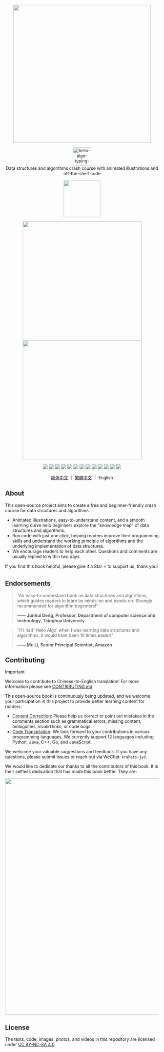 <p align="center">
  <a href="https://www.hello-algo.com/en/">
    <img src="https://www.hello-algo.com/en/index.assets/hello_algo_header.png" width="450"></a>
</p>

<p align="center">
  <img style="height: 60px;" src="https://readme-typing-svg.demolab.com?font=Noto+Sans+SC&weight=500&duration=3500&pause=2000&color=21C8B8&center=true&vCenter=true&random=false&width=200&lines=Hello%2C+Algo+!" alt="hello-algo-typing-svg" />
  </br>
  Data structures and algorithms crash course with animated illustrations and off-the-shelf code
</p>

<p align="center">
  <a href="https://www.hello-algo.com/en/">
    <img src="https://www.hello-algo.com/en/index.assets/btn_read_online_dark.svg" width="120"></a>
</p>

<p align="center">
  <img src="https://www.hello-algo.com/en/index.assets/animation.gif" width="389">
  <img src="https://www.hello-algo.com/en/index.assets/running_code.gif" width="389">
</p>

<p align="center">
  <img src="https://img.shields.io/badge/Python-snow?logo=python&logoColor=3776AB">
  <img src="https://img.shields.io/badge/C%2B%2B-snow?logo=c%2B%2B&logoColor=00599C">
  <img src="https://img.shields.io/badge/Java-snow?logo=coffeescript&logoColor=FC4C02">
  <img src="https://img.shields.io/badge/C%23-snow?logo=csharp&logoColor=512BD4">
  <img src="https://img.shields.io/badge/Go-snow?logo=go&logoColor=00ADD8">
  <img src="https://img.shields.io/badge/Swift-snow?logo=swift&logoColor=F05138">
  <img src="https://img.shields.io/badge/JavaScript-snow?logo=javascript&logoColor=E9CE30">
  <img src="https://img.shields.io/badge/TypeScript-snow?logo=typescript&logoColor=3178C6">
  <img src="https://img.shields.io/badge/Dart-snow?logo=dart&logoColor=0175C2">
  <img src="https://img.shields.io/badge/Rust-snow?logo=rust&logoColor=000000">
  <img src="https://img.shields.io/badge/C-snow?logo=c&logoColor=A8B9CC">
  <img src="https://img.shields.io/badge/Kotlin-snow?logo=kotlin&logoColor=7F52FF">
  <img src="https://img.shields.io/badge/Zig-snow?logo=zig&logoColor=F7A41D">
</p>

<p align="center">
  <a href="https://github.com/krahets/hello-algo">简体中文</a>
  ｜
  <a href="https://github.com/krahets/hello-algo/blob/main/zh-hant/README.md">繁體中文</a>
  ｜
  English
</p>

## About

This open-source project aims to create a free and beginner-friendly crash course for data structures and algorithms.

- Animated illustrations, easy-to-understand content, and a smooth learning curve help beginners explore the "knowledge map" of data structures and algorithms.
- Run code with just one click, helping readers improve their programming skills and understand the working principle of algorithms and the underlying implementation of data structures.
- We encourage readers to help each other. Questions and comments are usually replied to within two days.

If you find this book helpful, please give it a Star :star: to support us, thank you!

## Endorsements

> "An easy-to-understand book on data structures and algorithms, which guides readers to learn by minds-on and hands-on. Strongly recommended for algorithm beginners!"
>
> **—— Junhui Deng, Professor, Department of computer science and technology, Tsinghua University**

> "If I had 'Hello Algo' when I was learning data structures and algorithms, it would have been 10 times easier!"
>
> **—— Mu Li, Senior Principal Scientist, Amazon**

## Contributing

> [!Important]
>
> Welcome to contribute to Chinese-to-English translation! For more information please see [CONTRIBUTING.md](CONTRIBUTING.md).

This open-source book is continuously being updated, and we welcome your participation in this project to provide better learning content for readers.

- [Content Correction](https://www.hello-algo.com/en/chapter_appendix/contribution/): Please help us correct or point out mistakes in the comments section such as grammatical errors, missing content, ambiguities, invalid links, or code bugs.
- [Code Transpilation](https://github.com/krahets/hello-algo/issues/15): We look forward to your contributions in various programming languages. We currently support 12 languages including Python, Java, C++, Go, and JavaScript.

We welcome your valuable suggestions and feedback. If you have any questions, please submit Issues or reach out via WeChat: `krahets-jyd`.

We would like to dedicate our thanks to all the contributors of this book. It is their selfless dedication that has made this book better. They are:

<p align="left">
    <a href="https://github.com/krahets/hello-algo/graphs/contributors">
        <img width="770" src="https://contrib.rocks/image?repo=krahets/hello-algo&max=300&columns=16" />
    </a>
</p>

## License

The texts, code, images, photos, and videos in this repository are licensed under [CC BY-NC-SA 4.0](https://creativecommons.org/licenses/by-nc-sa/4.0/).
